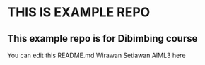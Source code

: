 # THIS IS EXAMPLE REPO
## This example repo is for Dibimbing course

You can edit this README.md
Wirawan Setiawan AIML3 here
